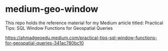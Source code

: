 # medium-geo-window
This repo holds the reference material for my Medium article titled:
Practical Tips: SQL Window Functions for Geospatial Queries

https://ahmadgeoedu.medium.com/practical-tips-sql-window-functions-for-geospatial-queries-341ac780bc10
